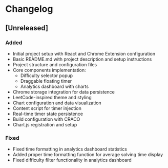 # Changelog

## [Unreleased]

### Added
- Initial project setup with React and Chrome Extension configuration
- Basic README.md with project description and setup instructions
- Project structure and configuration files
- Core components implementation:
  - Difficulty selector popup
  - Draggable floating timer
  - Analytics dashboard with charts
- Chrome storage integration for data persistence
- LeetCode-inspired theme and styling
- Chart configuration and data visualization
- Content script for timer injection
- Real-time timer state persistence
- Build configuration with CRACO
- Chart.js registration and setup

### Fixed
- Fixed time formatting in analytics dashboard statistics
- Added proper time formatting function for average solving time display
- Fixed difficulty filter functionality in analytics dashboard 